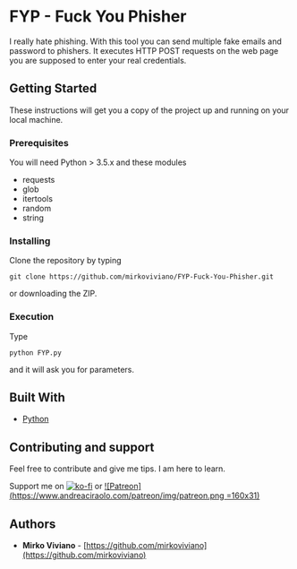 # FYP - Fuck You Phisher

I really hate phishing. With this tool you can send multiple fake emails and password to phishers. It executes HTTP POST requests on the web page you are supposed to enter your real credentials. 

## Getting Started

These instructions will get you a copy of the project up and running on your local machine.

### Prerequisites

You will need Python > 3.5.x and these modules
* requests
* glob
* itertools
* random
* string

### Installing

Clone the repository by typing 


```
git clone https://github.com/mirkoviviano/FYP-Fuck-You-Phisher.git
```
or downloading the ZIP.

### Execution

Type
``` 
python FYP.py
```
and it will ask you for parameters.

## Built With

* [Python](https://www.python.org/)

## Contributing and support

Feel free to contribute and give me tips. I am here to learn.

Support me on 
	[![ko-fi](https://www.ko-fi.com/img/donate_sm.png)](https://ko-fi.com/P5P7KJLY)
    or
	[![Patreon](https://www.andreaciraolo.com/patreon/img/patreon.png =160x31)](https://www.patreon.com/mirkoviviano)

## Authors

* **Mirko Viviano** - [https://github.com/mirkoviviano](https://github.com/mirkoviviano)